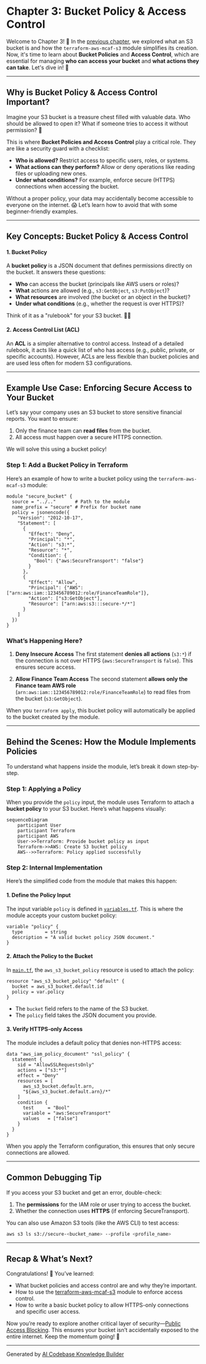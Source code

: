 # Chapter 3: Bucket Policy & Access Control

Welcome to Chapter 3! 🎉 In the [previous chapter](02_s3_bucket_resource_.md), we explored what an S3 bucket is and how the `terraform-aws-mcaf-s3` module simplifies its creation. Now, it's time to learn about **Bucket Policies** and **Access Control**, which are essential for managing **who can access your bucket** and **what actions they can take**. Let's dive in! 🚀

---

## Why is Bucket Policy & Access Control Important?

Imagine your S3 bucket is a treasure chest filled with valuable data. Who should be allowed to open it? What if someone tries to access it without permission? 🤔

This is where **Bucket Policies and Access Control** play a critical role. They are like a security guard with a checklist:
- **Who is allowed?** Restrict access to specific users, roles, or systems.
- **What actions can they perform?** Allow or deny operations like reading files or uploading new ones.
- **Under what conditions?** For example, enforce secure (HTTPS) connections when accessing the bucket.

Without a proper policy, your data may accidentally become accessible to everyone on the internet. 😱 Let’s learn how to avoid that with some beginner-friendly examples.

---

## Key Concepts: Bucket Policy & Access Control

#### 1. **Bucket Policy**
A **bucket policy** is a JSON document that defines permissions directly on the bucket. It answers these questions:
- **Who** can access the bucket (principals like AWS users or roles)?
- **What** actions are allowed (e.g., `s3:GetObject`, `s3:PutObject`)?
- **What resources** are involved (the bucket or an object in the bucket)?
- **Under what conditions** (e.g., whether the request is over HTTPS)?

Think of it as a "rulebook" for your S3 bucket. 👮‍♀️

#### 2. **Access Control List (ACL)**
An **ACL** is a simpler alternative to control access. Instead of a detailed rulebook, it acts like a quick list of who has access (e.g., public, private, or specific accounts). However, ACLs are less flexible than bucket policies and are used less often for modern S3 configurations.

---

## Example Use Case: Enforcing Secure Access to Your Bucket

Let’s say your company uses an S3 bucket to store sensitive financial reports. You want to ensure:
1. Only the finance team can **read files** from the bucket.
2. All access must happen over a secure HTTPS connection.

We will solve this using a bucket policy!

### Step 1: Add a Bucket Policy in Terraform

Here’s an example of how to write a bucket policy using the `terraform-aws-mcaf-s3` module:

```hcl
module "secure_bucket" {
  source = "../.."       # Path to the module
  name_prefix = "secure" # Prefix for bucket name
  policy = jsonencode({
    "Version": "2012-10-17",
    "Statement": [
      {
        "Effect": "Deny",
        "Principal": "*",
        "Action": "s3:*",
        "Resource": "*",
        "Condition": {
          "Bool": {"aws:SecureTransport": "false"}
        }
      },
      {
        "Effect": "Allow",
        "Principal": {"AWS": ["arn:aws:iam::123456789012:role/FinanceTeamRole"]},
        "Action": ["s3:GetObject"],
        "Resource": ["arn:aws:s3:::secure-*/*"]
      }
    ]
  })
}
```

### What’s Happening Here?

1. **Deny Insecure Access**
   The first statement **denies all actions** (`s3:*`) if the connection is not over HTTPS (`aws:SecureTransport` is `false`). This ensures secure access.

2. **Allow Finance Team Access**
   The second statement **allows only the Finance team AWS role** (`arn:aws:iam::123456789012:role/FinanceTeamRole`) to read files from the bucket (`s3:GetObject`).

When you `terraform apply`, this bucket policy will automatically be applied to the bucket created by the module.

---

## Behind the Scenes: How the Module Implements Policies

To understand what happens inside the module, let’s break it down step-by-step.

### Step 1: Applying a Policy

When you provide the `policy` input, the module uses Terraform to attach a **bucket policy** to your S3 bucket. Here’s what happens visually:

```mermaid
sequenceDiagram
    participant User
    participant Terraform
    participant AWS
    User->>Terraform: Provide bucket policy as input
    Terraform->>AWS: Create S3 bucket policy
    AWS-->>Terraform: Policy applied successfully
```

### Step 2: Internal Implementation

Here’s the simplified code from the module that makes this happen:

#### 1. Define the Policy Input
The input variable `policy` is defined in [`variables.tf`](variables.tf). This is where the module accepts your custom bucket policy:
```hcl
variable "policy" {
  type        = string
  description = "A valid bucket policy JSON document."
}
```

#### 2. Attach the Policy to the Bucket
In [`main.tf`](main.tf), the `aws_s3_bucket_policy` resource is used to attach the policy:
```hcl
resource "aws_s3_bucket_policy" "default" {
  bucket = aws_s3_bucket.default.id
  policy = var.policy
}
```
- The `bucket` field refers to the name of the S3 bucket.
- The `policy` field takes the JSON document you provide.

#### 3. Verify HTTPS-only Access
The module includes a default policy that denies non-HTTPS access:
```hcl
data "aws_iam_policy_document" "ssl_policy" {
  statement {
    sid = "AllowSSLRequestsOnly"
    actions = ["s3:*"]
    effect = "Deny"
    resources = [
      aws_s3_bucket.default.arn,
      "${aws_s3_bucket.default.arn}/*"
    ]
    condition {
      test     = "Bool"
      variable = "aws:SecureTransport"
      values   = ["false"]
    }
  }
}
```
When you apply the Terraform configuration, this ensures that only secure connections are allowed.

---

## Common Debugging Tip

If you access your S3 bucket and get an error, double-check:
1. The **permissions** for the IAM role or user trying to access the bucket.
2. Whether the connection uses **HTTPS** (if enforcing SecureTransport).

You can also use Amazon S3 tools (like the AWS CLI) to test access:
```bash
aws s3 ls s3://secure-<bucket_name> --profile <profile_name>
```

---

## Recap & What’s Next?

Congratulations! 🎉 You’ve learned:
- What bucket policies and access control are and why they’re important.
- How to use the [terraform-aws-mcaf-s3](https://github.com/schubergphilis/terraform-aws-mcaf-s3) module to enforce access control.
- How to write a basic bucket policy to allow HTTPS-only connections and specific user access.

Now you’re ready to explore another critical layer of security—[Public Access Blocking](04_public_access_blocking_.md). This ensures your bucket isn’t accidentally exposed to the entire internet. Keep the momentum going! 🚀

---

Generated by [AI Codebase Knowledge Builder](https://github.com/The-Pocket/Tutorial-Codebase-Knowledge)
